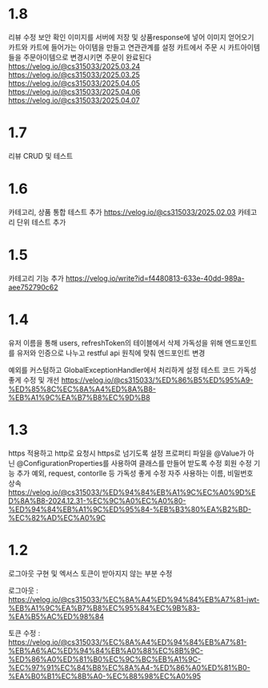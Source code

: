 # 1.8
리뷰 수정 보안 확인
이미지를 서버에 저장 및 상품response에 넣어 이미지 얻어오기
카트와 카트에 들어가는 아이템을 만들고 연관관계를 설정
카트에서 주문 시 카트아이템들을 주문아이템으로 변경시키면
주문이 완료된다
https://velog.io/@cs315033/2025.03.24
https://velog.io/@cs315033/2025.03.25
https://velog.io/@cs315033/2025.04.05
https://velog.io/@cs315033/2025.04.06
https://velog.io/@cs315033/2025.04.07
# 1.7
리뷰 CRUD 및 테스트

# 1.6
카테고리, 상품 통합 테스트 추가
https://velog.io/@cs315033/2025.02.03
카테고리 단위 테스트 추가


# 1.5
카테고리 기능 추가
https://velog.io/write?id=f4480813-633e-40dd-989a-aee752790c62

# 1.4
유저 이름을 통해 users, refreshToken의 테이블에서 삭제
가독성을 위해 엔드포인트를 유저와 인증으로 나누고
restful api 원칙에 맞춰 엔드포인트 변경

예외를 커스텀하고 GlobalExceptionHandler에서 처리하게 설정
테스트 코드 가독성 좋게 수정 및 개선
https://velog.io/@cs315033/%ED%86%B5%ED%95%A9-%ED%85%8C%EC%8A%A4%ED%8A%B8-%EB%A1%9C%EA%B7%B8%EC%9D%B8

# 1.3
https 적용하고 http로 요청시 https로 넘기도록 설정
프로퍼티 파일을 @Value가 아닌 @ConfigurationProperties를 사용하여 클래스를 만들어 받도록 수정
회원 수정 기능 추가
예외, request, contorlle 등 가독성 좋게 수정
자주 사용하는 이름, 비밀번호 상속
https://velog.io/@cs315033/%ED%94%84%EB%A1%9C%EC%A0%9D%ED%8A%B8-2024.12.31-%EC%9C%A0%EC%A0%80-%ED%94%84%EB%A1%9C%ED%95%84-%EB%B3%80%EA%B2%BD-%EC%82%AD%EC%A0%9C

# 1.2
로그아웃 구현 및 엑서스 토큰이 받아지지 않는 부분 수정

로그아웃 : https://velog.io/@cs315033/%EC%8A%A4%ED%94%84%EB%A7%81-jwt-%EB%A1%9C%EA%B7%B8%EC%95%84%EC%9B%83-%EA%B5%AC%ED%98%84

토큰 수정 : https://velog.io/@cs315033/%EC%8A%A4%ED%94%84%EB%A7%81-%EB%A6%AC%ED%94%84%EB%A0%88%EC%8B%9C-%ED%86%A0%ED%81%B0%EC%9C%BC%EB%A1%9C-%EC%97%91%EC%84%B8%EC%8A%A4-%ED%86%A0%ED%81%B0-%EA%B0%B1%EC%8B%A0-%EC%88%98%EC%A0%95
